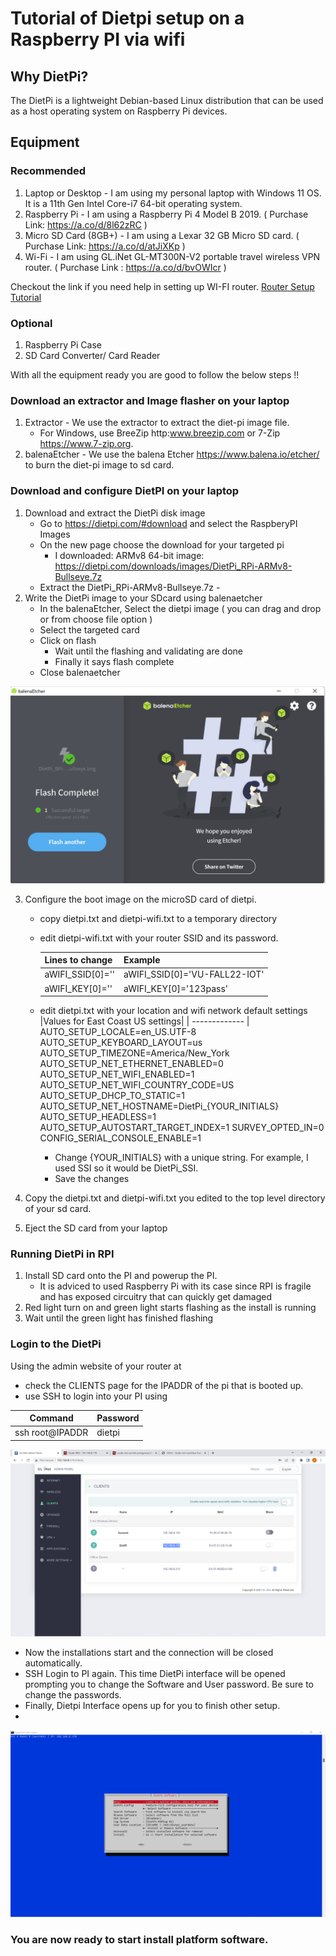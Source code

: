 # Tutorial of Dietpi setup on a Raspberry PI via wifi #

## Why DietPi? ##
The DietPi is a lightweight Debian-based Linux distribution that can be used as a host operating system on Raspberry Pi devices. 

## Equipment  ##
### Recommended ###
1. Laptop or Desktop - I am using my personal laptop with Windows 11 OS. It is a 11th Gen Intel Core-i7 64-bit operating system.
2. Raspberry Pi - I am using a Raspberry Pi 4 Model B 2019. ( Purchase Link: https://a.co/d/8l62zRC )
3. Micro SD Card (8GB+) - I am using a Lexar 32 GB Micro SD card. ( Purchase Link: https://a.co/d/atJiXKp )
4. Wi-Fi - I am using GL.iNet GL-MT300N-V2 portable travel wireless VPN router. ( Purchase Link : https://a.co/d/bvOWIcr )

Checkout the link if you need help in setting up WI-FI router. [Router Setup Tutorial](../Setup_Router_Tutorial)

### Optional ###
1. Raspberry Pi Case
2. SD Card Converter/ Card Reader

With all the equipment ready you are good to follow the below steps !!

### Download an extractor and Image flasher on your laptop ###
1. Extractor - We use the extractor to extract the diet-pi image file.
   - For Windows, use BreeZip http:www.breezip.com or 7-Zip https://www.7-zip.org. 
2. balenaEtcher - We use the balena Etcher https://www.balena.io/etcher/ to burn the diet-pi image to sd card. 

### Download and configure  DietPI on your laptop
1. Download and extract the DietPi disk image
   - Go to https://dietpi.com/#download and select the RaspberyPI Images
   - On the new page choose the download for your targeted pi
       - I downloaded: ARMv8 64-bit image: https://dietpi.com/downloads/images/DietPi_RPi-ARMv8-Bullseye.7z  
   - Extract the DietPi_RPi-ARMv8-Bullseye.7z -
2. Write the DietPi image to your SDcard using balenaetcher
   - In the balenaEtcher, Select the dietpi image ( you can drag and drop or from choose file option )
   - Select the targeted card
   - Click on flash
      - Wait until the flashing and validating are done
      - Finally it says flash complete
   - Close balenaetcher
 
![Flash_Complete](Img_Directory/Flash_Complete.png)

3. Configure the boot image on the microSD card of dietpi.
   - copy dietpi.txt and dietpi-wifi.txt to a temporary directory
   - edit dietpi-wifi.txt with your router SSID and its password.
      
      |Lines to change | Example |
      | ------------- | ------------- |
      |aWIFI_SSID[0]=''  | aWIFI_SSID[0]='VU-FALL22-IOT' |
      |aWIFI_KEY[0]='' |  aWIFI_KEY[0]='123pass' |

   - edit dietpi.txt with your location and wifi network default settings
     |Values for East Coast US settings|
     | ------------- |
      AUTO_SETUP_LOCALE=en_US.UTF-8
      AUTO_SETUP_KEYBOARD_LAYOUT=us
      AUTO_SETUP_TIMEZONE=America/New_York
      AUTO_SETUP_NET_ETHERNET_ENABLED=0
      AUTO_SETUP_NET_WIFI_ENABLED=1
      AUTO_SETUP_NET_WIFI_COUNTRY_CODE=US
      AUTO_SETUP_DHCP_TO_STATIC=1
      AUTO_SETUP_NET_HOSTNAME=DietPi_{YOUR_INITIALS}
      AUTO_SETUP_HEADLESS=1
      AUTO_SETUP_AUTOSTART_TARGET_INDEX=1
      SURVEY_OPTED_IN=0
      CONFIG_SERIAL_CONSOLE_ENABLE=1
   
       - Change {YOUR_INITIALS} with a unique string. For example, I used SSI so it would be DietPi_SSI.
       - Save the changes
4. Copy the dietpi.txt and dietpi-wifi.txt you edited to the top level directory of your sd card.

5. Eject the SD card from your laptop

### Running DietPi in RPI
1. Install SD card onto the PI and powerup the PI.
     - It is adviced to used Raspberry Pi with its case since RPI is fragile and has exposed circuitry that can quickly get damaged       
2. Red light turn on and green light starts flashing as the install is running
3. Wait until the green light has finished flashing

### Login to the DietPi

 Using the admin website of your router at
   - check the CLIENTS page for the IPADDR of the pi that is booted up.
   - use SSH to login into your PI using
   
  |Command| Password|
  | ------------- |-------------|
  | ssh root@IPADDR |       dietpi|

![Clients](Img_Directory/CLIENTSpage.png)

   - Now the installations start and the connection will be closed automatically.
   - SSH Login to PI again. This time DietPi interface will be opened prompting you to change the Software and User password. Be sure to change the passwords.
   - Finally, Dietpi Interface opens up for you to finish other setup.
   - 
 ![Dietpi_Interface](Img_Directory/Dietpi_Interface.png)

### You are now ready to start install platform software.

